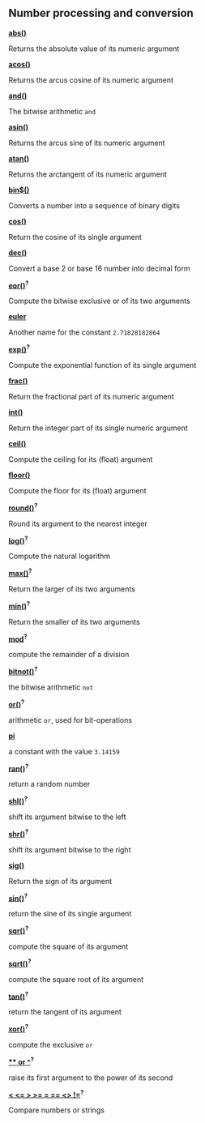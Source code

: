 ## Number processing and conversion

[**abs()**](./cmdfunc/abs.html)

Returns the absolute value of its numeric argument

[**acos()**](./cmdfunc/acos.html)

Returns the arcus cosine of its numeric argument

[**and()**](./cmdfunc/and2.html)

The bitwise arithmetic ```and```

[**asin()**](./cmdfunc/asin.html)

Returns the arcus sine of its numeric argument

[**atan()**](./cmdfunc/atan.html)

Returns the arctangent of its numeric argument

[**bin$()**](./cmdfunc/bin.html)

Converts a number into a sequence of binary digits

[**cos()**](./cmdfunc/cos.html)

Return the cosine of its single argument

[**dec()**](./cmdfunc/dec.html)

Convert a base 2 or base 16 number into decimal form

[**eor()**](./cmdfunc/.html)<sup>**?**</sup>

Compute the bitwise exclusive or of its two arguments

[**euler**](./cmdfunc/euler.html)

Another name for the constant ```2.71828182864```

[**exp()**](./cmdfunc/.html)<sup>**?**</sup>

Compute the exponential function of its single argument

[**frac()**](./cmdfunc/frac.html)

Return the fractional part of its numeric argument

[**int()**](./cmdfunc/int.html)

Return the integer part of its single numeric argument

[**ceil()**](./cmdfunc/ceil.html)

Compute the ceiling for its (float) argument

[**floor()**](./cmdfunc/floor.html)

Compute the floor for its (float) argument

[**round()**](./cmdfunc/.html)<sup>**?**</sup>

Round its argument to the nearest integer

[**log()**](./cmdfunc/.html)<sup>**?**</sup>

Compute the natural logarithm

[**max()**](./cmdfunc/.html)<sup>**?**</sup>

Return the larger of its two arguments

[**min()**](./cmdfunc/.html)<sup>**?**</sup>

Return the smaller of its two arguments

[**mod**](./cmdfunc/.html)<sup>**?**</sup>

compute the remainder of a division

[**bitnot()**](./cmdfunc/.html)<sup>**?**</sup>

the bitwise arithmetic ```not```

[**or()**](./cmdfunc/.html)<sup>**?**</sup>

arithmetic ```or```, used for bit-operations

[**pi**](./cmdfunc/pi.html)

a constant with the value ```3.14159```

[**ran()**](./cmdfunc/.html)<sup>**?**</sup>

return a random number

[**shl()**](./cmdfunc/.html)<sup>**?**</sup>

shift its argument bitwise to the left

[**shr()**](./cmdfunc/.html)<sup>**?**</sup>

shift its argument bitwise to the right

[**sig()**](./cmdfunc/sig.html)

Return the sign of its argument

[**sin()**](./cmdfunc/.html)<sup>**?**</sup>

return the sine of its single argument

[**sqr()**](./cmdfunc/.html)<sup>**?**</sup>

compute the square of its argument

[**sqrt()**](./cmdfunc/.html)<sup>**?**</sup>

compute the square root of its argument

[**tan()**](./cmdfunc/.html)<sup>**?**</sup>

return the tangent of its argument

[**xor()**](./cmdfunc/.html)<sup>**?**</sup>

compute the exclusive ```or```

[**\** or \^**](./cmdfunc/.html)<sup>**?**</sup>

raise its first argument to the power of its second

[**\< \<= \> \>= = == \<\> \!=**](./cmdfunc/.html)<sup>**?**</sup>

Compare numbers or strings
